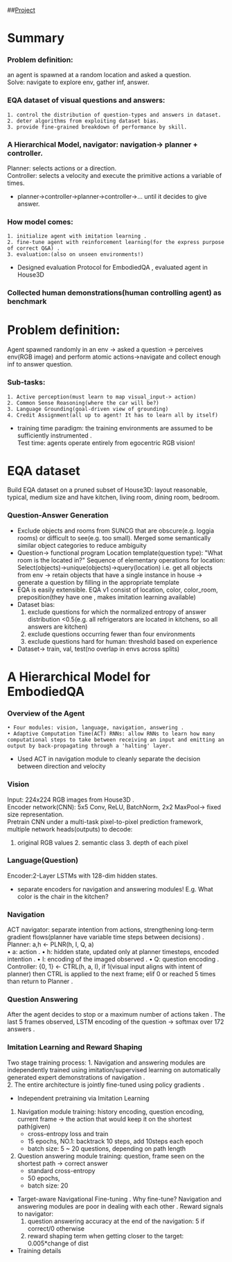 
##[Project](https://embodiedqa.org/)

# Summary
### Problem definition:   
an agent is spawned at a random location and asked a question.  
Solve: navigate to explore env, gather inf, answer.   
### EQA dataset of visual questions and answers:  
    1. control the distribution of question-types and answers in dataset.  
    2. deter algorithms from exploiting dataset bias.  
    3. provide fine-grained breakdown of performance by skill.  
### A Hierarchical Model, navigator: navigation-> planner + controller.  
  Planner: selects actions or a direction.  
  Controller: selects a velocity and execute the primitive actions a variable of times.  
  * planner->controller->planner->controller->… until it decides to give answer.  
### How model comes:
    1. initialize agent with imitation learning .   
    2. fine-tune agent with reinforcement learning(for the express purpose of correct Q&A) .   
    3. evaluation:(also on unseen environments!)   
  * Designed evaluation Protocol for EmbodiedQA , evaluated agent in House3D 
### Collected human demonstrations(human controlling agent) as benchmark

# Problem definition:
Agent spawned randomly in an env -> asked a question -> perceives env(RGB image) and perform atomic actions->navigate and collect enough inf to answer question.  
### Sub-tasks:  
	1. Active perception(must learn to map visual_input-> action)
	2. Common Sense Reasoning(where the car will be?)
	3. Language Grounding(goal-driven view of grounding)
	4. Credit Assignment(all up to agent! It has to learn all by itself)
* training time paradigm: the training environments are assumed to be sufficiently instrumented .   
Test time: agents operate entirely from egocentric RGB vision!

# EQA dataset
Build EQA dataset on a pruned subset of House3D: layout reasonable, typical, medium size and have kitchen, living room, dining room, bedroom.  
### Question-Answer Generation
* Exclude objects and rooms from SUNCG that are obscure(e.g. loggia rooms) or difficult to see(e.g. too small). Merged some semantically similar object categories to reduce ambiguity
* Question-> functional program
	Location template(question type): "What room is the <OBJ> located in?"
	Sequence of elementary operations for location:
	Select(objects)->unique(objects)->query(location)
	i.e. get all objects from env -> retain objects that have a single instance in house -> generate a question by filling in the appropriate template
* EQA is easily extensible. EQA v1 consist of location, color, color_room, preposition(they have one <OBJ>, makes imitation learning available)
* Dataset bias:
	1. exclude questions for which the normalized entropy of answer distribution <0.5(e.g. all refrigerators are located in kitchens, so all answers are kitchen)
	2. exclude questions occurring fewer than four environments
	3. exclude questions hard for human: threshold based on experience
* Dataset-> train, val, test(no overlap in envs across splits)

# A Hierarchical Model for EmbodiedQA
### Overview of the Agent 
	• Four modules: vision, language, navigation, answering .   
	• Adaptive Computation Time(ACT) RNNs: allow RNNs to learn how many computational steps to take between receiving an input and emitting an output by back-propagating through a 'halting' layer.   
* Used ACT in navigation module to cleanly separate the decision between direction and velocity

### Vision
Input: 224x224 RGB images from House3D .  
Encoder network(CNN): 5x5 Conv, ReLU, BatchNorm, 2x2 MaxPool-> fixed size representation.  
Pretrain CNN under a multi-task pixel-to-pixel prediction framework, multiple network heads(outputs) to decode:  
1. original RGB values 2. semantic class 3. depth of each pixel 

### Language(Question) 
Encoder:2-Layer LSTMs with 128-dim hidden states.  
* separate encoders for navigation and answering modules!
E.g. What color is the chair in the kitchen?

### Navigation
ACT navigator: separate intention from actions, strengthening long-term gradient flows(planner have variable time steps between decisions) . 
Planner:  a,h <- PLNR(h, I, Q, a)   
	• a: action . 
	• h: hidden state, updated only at planner timesteps, encoded intention . 
	• I: encoding of the imaged observed . 
	• Q: question encoding . 
Controller: {0, 1} <- CTRL(h, a, I), if 1(visual input aligns with intent of planner) then CTRL is applied to the next frame; elif 0 or reached 5 times than return to Planner . 

### Question Answering
After the agent decides to stop or a maximum number of actions taken . 
The last 5 frames observed, LSTM encoding of the question -> softmax over 172 answers . 

### Imitation Learning and Reward Shaping
Two stage training process:
	1. Navigation and answering modules are independently trained using imitation/supervised learning on automatically generated expert demonstrations of navigation .  
	2. The entire architecture is jointly fine-tuned using policy gradients .   

* Independent pretraining via Imitation Learning
1.  Navigation module training: 
	 history encoding, question encoding, current frame -> the action that would keep it on the shortest path(given)
	- cross-entropy loss and train
	- 15 epochs, NO.1: backtrack 10 steps, add 10steps each epoch 
	- batch size: 5 ~ 20 questions, depending on path length
2.  Question answering module training:
	 question, frame seen on the shortest path -> correct answer 
	- standard cross-entropy 
	- 50 epochs, 
	- batch size: 20
* Target-aware Navigational Fine-tuning . 
	Why fine-tune? Navigation and answering modules are poor in dealing with each other . 
	Reward signals to navigator:
	1. question answering accuracy at the end of the navigation: 5 if correct/0 otherwise
	2. reward shaping term when getting closer to the target: 0.005*change of dist
* Training details
